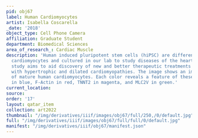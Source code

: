 ```yaml
---
pid: obj67
label: Human Cardiomyocytes
artist: Isabella Coscarella
_date: '2018'
object_type: Cell Phone Camera
affiliation: Graduate Student
department: Biomedical Sciences
area_of_research_: Cardiac Muscle
description: 'Human induced pluripotent stem cells (hiPSC) are differentiated into
  cardiomyocytes and cultured in our lab to study diseases of the heart muscle. Our
  study aims to aid discovery of new and better therapeutic treatments for patients
  with hypertrophic and dilated cardiomyopathies. The image shows an immunocytochemistry
  of mature human cardiomyocytes. Each color reveals a feature of these cells: DNA
  in blue, F-Actin in red, TNNT2 in magenta, and MLC2V in green.'
current_location: 
source: 
order: '17'
layout: qatar_item
collection: art2022
thumbnail: "/img/derivatives/iiif/images/obj67/full/250,/0/default.jpg"
full: "/img/derivatives/iiif/images/obj67/full/full/0/default.jpg"
manifest: "/img/derivatives/iiif/obj67/manifest.json"
---
```

